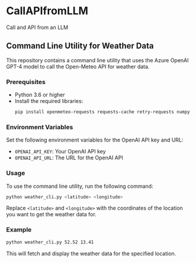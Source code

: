 # CallAPIfromLLM
Call and API from an LLM

## Command Line Utility for Weather Data

This repository contains a command line utility that uses the Azure OpenAI GPT-4 model to call the Open-Meteo API for weather data.

### Prerequisites

- Python 3.6 or higher
- Install the required libraries:
  ```sh
  pip install openmeteo-requests requests-cache retry-requests numpy pandas
  ```

### Environment Variables

Set the following environment variables for the OpenAI API key and URL:
- `OPENAI_API_KEY`: Your OpenAI API key
- `OPENAI_API_URL`: The URL for the OpenAI API

### Usage

To use the command line utility, run the following command:
```sh
python weather_cli.py <latitude> <longitude>
```

Replace `<latitude>` and `<longitude>` with the coordinates of the location you want to get the weather data for.

### Example

```sh
python weather_cli.py 52.52 13.41
```

This will fetch and display the weather data for the specified location.
